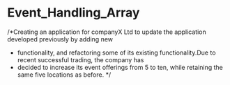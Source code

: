 # Event_Handling_Array
/*Creating an application for companyX Ltd to update the application developed previously by adding new 
 * functionality, and refactoring some of its existing functionality.Due to recent successful trading, the company has
 * decided to increase its event offerings from 5 to ten, while retaining the same five locations as before.
 */
